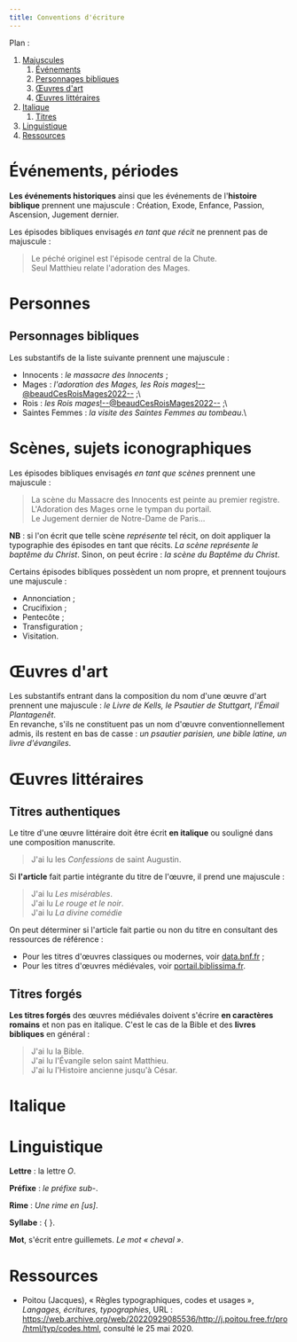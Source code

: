 ```yaml
---
title: Conventions d'écriture
---
```


Plan :

1. [Majuscules](#t1)
	1. [Événements](#t1-1)
	2. [Personnages bibliques](#t1-2)
	3. [Œuvres d'art](#t1-3)
	4. [Œuvres littéraires](#t1-4)
2. [Italique](#t2)
	1. [Titres](#t2-1)
3. [Linguistique](#t3)
4. [Ressources](#t4)

[comment]: <> (FINET)


<a id='t1'/>


<a id='t1-1'/>


# Événements, périodes

**Les événements historiques** ainsi que les événements de l'**histoire biblique** prennent une majuscule : Création, Exode, Enfance, Passion, Ascension, Jugement dernier.

Les épisodes bibliques envisagés *en tant que récit* ne prennent pas de majuscule : 

> Le péché originel est l'épisode central de la Chute.\
 Seul Matthieu relate l'adoration des Mages.

<a id='t1-2'/>


# Personnes


## Personnages bibliques

Les substantifs de la liste suivante prennent une majuscule :

- Innocents : *le massacre des Innocents* ;
- Mages : *l'adoration des Mages, les Rois mages*<!--@beaudCesRoisMages2022--> ;\
- Rois : *les Rois mages*<!--@beaudCesRoisMages2022--> ;\
- Saintes Femmes : *la visite des Saintes Femmes au tombeau*<!--iconclass ; @poilpreRepresentationsCarolingiennesOttoniennes2022 ; biblissima avec un doute sur la maj initiale ; autres graphies : saintes-femmes dans @beaudCesRoisMages2022, p. 149-->.\


# Scènes, sujets iconographiques

Les épisodes bibliques envisagés *en tant que scènes* prennent une majuscule :

> La scène du Massacre des Innocents est peinte au premier registre.\
 L'Adoration des Mages orne le tympan du portail.\
 Le Jugement dernier de Notre-Dame de Paris…

**NB** : si l'on écrit que telle scène *représente* tel récit, on doit appliquer la typographie des épisodes en tant que récits. *La scène représente le baptême du Christ*. Sinon, on peut écrire : *la scène du Baptême du Christ*.

Certains épisodes bibliques possèdent un nom propre, et prennent toujours une majuscule :

- Annonciation ;
- Crucifixion ;
- Pentecôte ;
- Transfiguration ;
- Visitation.

<a id='t1-3'/>


# Œuvres d'art

Les substantifs entrant dans la composition du nom d'une œuvre d'art prennent une majuscule :
*le Livre de Kells, le Psautier de Stuttgart, l'Émail Plantagenêt*<!--convention non suivie sur le web-->.\
En revanche, s'ils ne constituent pas un nom d'œuvre conventionnellement admis, ils restent en bas de casse : *un psautier parisien, une bible latine, un livre d'évangiles*.


<a id='t1-4'/>


# Œuvres littéraires


## Titres authentiques

Le titre d'une œuvre littéraire doit être écrit **en italique** ou souligné dans une composition manuscrite.

> J'ai lu les *Confessions* de saint Augustin.

Si **l'article** fait partie intégrante du titre de l'œuvre, il prend une majuscule :

> J'ai lu *Les misérables*<!--DataBnF-->.\
 J'ai lu *Le rouge et le noir*<!--DataBnF-->.\
 J'ai lu *La divine comédie*<!--DataBnF-->

On peut déterminer si l'article fait partie ou non du titre en consultant des ressources de référence : 

- Pour les titres d'œuvres classiques ou modernes, voir [data.bnf.fr](https://data.bnf.fr) ;
- Pour les titres d'œuvres médiévales, voir [portail.biblissima.fr](https://portail.biblissima.fr/fr/).


## Titres forgés

**Les titres forgés** des œuvres médiévales doivent s'écrire **en caractères romains** et non pas en italique<!--F. Möhren-->. C'est le cas de la Bible et des **livres bibliques** en général :

> J'ai lu la Bible.\
 J'ai lu l'Évangile selon saint Matthieu.\
 J'ai lu l'Histoire ancienne jusqu'à César.


<a id='t2'/>


# Italique


<a id='t2-1'/>


<a id='t3'/>


# Linguistique

**Lettre** : la lettre *O*.

**Préfixe** : *le préfixe sub-*<!--Littré-->.

**Rime** : *Une rime en \[us\]*<!--Littré-->.

**Syllabe** : { }<!--Littré-->.

**Mot**, s'écrit entre guillemets<!--Littré-->. *Le mot « cheval »*.


<a id='t4'/>


# Ressources

- Poitou (Jacques), « Règles typographiques, codes et usages », *Langages, écritures, typographies*, URL : https://web.archive.org/web/20220929085536/http://j.poitou.free.fr/pro/html/typ/codes.html, consulté le 25 mai 2020.
